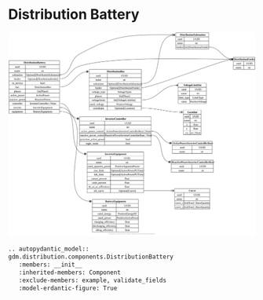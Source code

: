# Distribution Battery

[![](../../models/DistributionBattery.svg)](../../models/DistributionBattery.svg)

```{eval-rst}
.. autopydantic_model:: gdm.distribution.components.DistributionBattery
   :members: __init__
   :inherited-members: Component
   :exclude-members: example, validate_fields
   :model-erdantic-figure: True
```